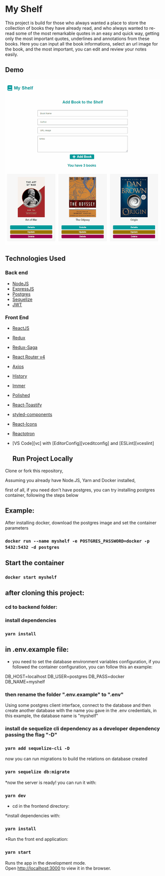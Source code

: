 # My Shelf

This project is build for those who always wanted a place to store the collection of books they have already read, and who always wanted to re-read some of the most remarkable quotes in an easy and quick way, getting only the most important quotes, underlines and annotations from these books.
Here you can input all the book informations, select an url image for the book, and the most important, you can edit and review your notes easily. 

## Demo

![](MyShelfDemo.gif)

## Technologies Used
  
  ### Back end
  
  -  [NodeJS](https://nodejs.org/)
  -  [ExpressJS](https://expressjs.com/)
  -  [Postgres](https://postgresql.org/)
  -  [Sequelize](https://sequelize.org/master/)
  -  [JWT](https://jwt.io/)
  
  ### Front End   
  
-  [ReactJS](https://reactjs.org/)
-  [Redux](https://redux.js.org/)
-  [Redux-Saga](https://redux-saga.js.org/)
-  [React Router v4](https://github.com/ReactTraining/react-router)
-  [Axios](https://github.com/axios/axios)
-  [History](https://www.npmjs.com/package/history)
-  [Immer](https://github.com/immerjs/immer)
-  [Polished](https://polished.js.org/)
-  [React-Toastify](https://fkhadra.github.io/react-toastify/)
-  [styled-components](https://www.styled-components.com/)
-  [React-Icons](https://react-icons.netlify.com/)
-  [Reactotron](https://infinite.red/reactotron)
-  [VS Code][vc] with [EditorConfig][vceditconfig] and [ESLint][vceslint]
   
   
   ## Run Project Locally

Clone or fork this repository,

Assuming you already have Node.JS, Yarn and Docker installed,

first of all, if you need don't have postgres, you can try installing postgres container, following the steps below

## Example:

After installing docker, download the postgres image and set the container parameters

### `docker run --name myshelf -e POSTGRES_PASSWORD=docker -p 5432:5432 -d postgres`

## Start the container

### `docker start myshelf`

## after cloning this project:

### cd to backend folder:

### install dependencies

### `yarn install`

## in .env.example file:

* you need to set the database environment variables configuration, if you followed the container configuration, you can follow this an example:

DB_HOST=localhost
DB_USER=postgres
DB_PASS=docker
DB_NAME=myshelf

### then rename the folder ".env.example" to ".env" 

 Using some postgres client interface, connect to the database and then create another database with the name you gave in the .env credentials, in this example, the database name is "myshelf"

### install de sequelize cli dependency as a developer dependency passing the flag "-D"

 ### `yarn add sequelize-cli -D`


now you can run migrations to build the relations on database created

### `yarn sequelize db:migrate`


*now the server is ready! you can run it with:

### `yarn dev`

* cd in the frontend directory:

*install dependencies with:

 ### `yarn install`

*Run the front end application:

### `yarn start`


Runs the app in the development mode.<br />
Open [http://localhost:3000](http://localhost:3000) to view it in the browser.

